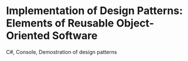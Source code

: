 # Implementation of Design Patterns: Elements of Reusable Object-Oriented Software
C#, Console, Demostration of design patterns

